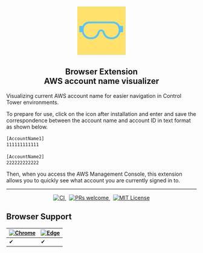 <div align="center">
  <br>
  <a href="https://chromewebstore.google.com/detail/aws-account-name-visualiz/folkhccjmncikpcgdajabokjaebombam">
    <img src="./public/images/logo/extension_128.png" alt="Browser Extension AWS account name visualizer" width="128">
  </a>
  <br>
  <h2>
    Browser Extension <br>
    AWS account name visualizer
    <br>
  </h2>
</div>

<p>Visualizing current AWS account name for easier navigation in Control Tower environments.

To prepare for use, click on the icon after installation and enter and save the correspondence between the account name and account ID in text format as shown below.
```
[AccountName1]
111111111111

[AccountName2]
222222222222
```

Then, when you access the AWS Management Console, this extension allows you to quickly see what account you are currently signed in to. </p>
<hr />

<div align="center" >
  <a href="https://github.com/Century-ss/aws-account-name-visualizer/actions/workflows/test-and-lint.yml">
    <img src="https://github.com/Century-ss/aws-account-name-visualizer/actions/workflows/test-and-lint.yml/badge.svg" alt="CI">
  </a>
    &nbsp;
  <a href="https://github.com/Century-ss/aws-account-name-visualizer/pulls">
    <img src="https://img.shields.io/badge/PRs-welcome-brightgreen.svg" alt="PRs welcome">
  </a>
    &nbsp;
  <a href="https://github.com/Century-ss/aws-account-name-visualizer/blob/main/LICENSE">
    <img src="https://img.shields.io/badge/license-MIT-blue" alt="MIT License">
  </a>

</div>

## Browser Support


| [![Chrome](https://raw.github.com/alrra/browser-logos/master/src/chrome/chrome_48x48.png)](/) | [![Edge](https://raw.github.com/alrra/browser-logos/master/src/edge/edge_48x48.png)](/) |
| -------- | ------------- |
| ✔ | ✔ |
